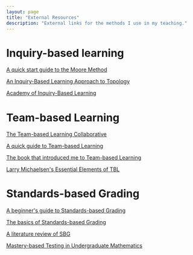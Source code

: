 ```yaml
---
layout: page
title: "External Resources"
description: "External links for the methods I use in my teaching."
---
```


Inquiry-based learning
======================
[A quick start guide to the Moore Method](http://legacyrlmoore.org/reference/quick_start-3.pdf)

[An Inquiry-Based Learning Approach to Topology](https://divisbyzero.com/2012/12/16/how-i-teach-topology-an-inquiry-based-learning-approach/)

[Academy of Inquiry-Based Learning](http://www.inquirybasedlearning.org/)

Team-based Learning
===================
[The Team-based Learning Collaborative](http://www.teambasedlearning.org/)

[A quick guide to Team-based Learning](https://ciel.viu.ca/teaching-learning-pedagogy/engaging-your-students/learning-through-groups-teams/what-team-based-learning-quick-guide-busy-faculty-members)

[The book that introduced me to Team-based Learning](https://www.amazon.com/Team-Based-Learning-Transformative-College-Teaching/dp/157922086X/ref=asc_df_157922086X/?tag=hyprod-20&linkCode=df0&hvadid=312734536225&hvpos=1o1&hvnetw=g&hvrand=4974666975232920477&hvpone=&hvptwo=&hvqmt=&hvdev=c&hvdvcmdl=&hvlocint=&hvlocphy=1020092&hvtargid=pla-522519816444&psc=1)

[Larry Michaelsen's Essential Elements of TBL](https://www.byui.edu/Documents/instructional_development/Larry%20Michaelsen/TBL%20Essentials.pdf)

Standards-based Grading
=======================
[A beginner's guide to Standards-based Grading](https://blogs.ams.org/matheducation/2015/11/20/a-beginners-guide-to-standards-based-grading/)

[The basics of Standards-based Grading](https://www.teacherease.com/standards-based-grading.aspx)

[A literature review of SBG](bit.ly/SBGliterature)

[Mastery-based Testing in Undergraduate Mathematics](https://mbtmath.wordpress.com/)


